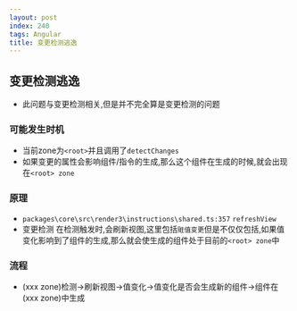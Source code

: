 ```yaml
---
layout: post
index: 240
tags: Angular
title: 变更检测逃逸
---
```


## 变更检测逃逸
- 此问题与变更检测相关,但是并不完全算是变更检测的问题


### 可能发生时机
- 当前zone为`<root>`并且调用了`detectChanges`
- 如果变更的属性会影响组件/指令的生成,那么这个组件在生成的时候,就会出现在`<root> zone`

### 原理
- `packages\core\src\render3\instructions\shared.ts:357` `refreshView`
- 变更检测 在检测触发时,会刷新视图,这里包括`赃值变更`但是不仅仅包括,如果值变化影响到了组件的生成,那么就会使生成的组件处于目前的`<root> zone`中

### 流程
- (xxx zone)检测->刷新视图->值变化->值变化是否会生成新的组件->组件在(xxx zone)中生成